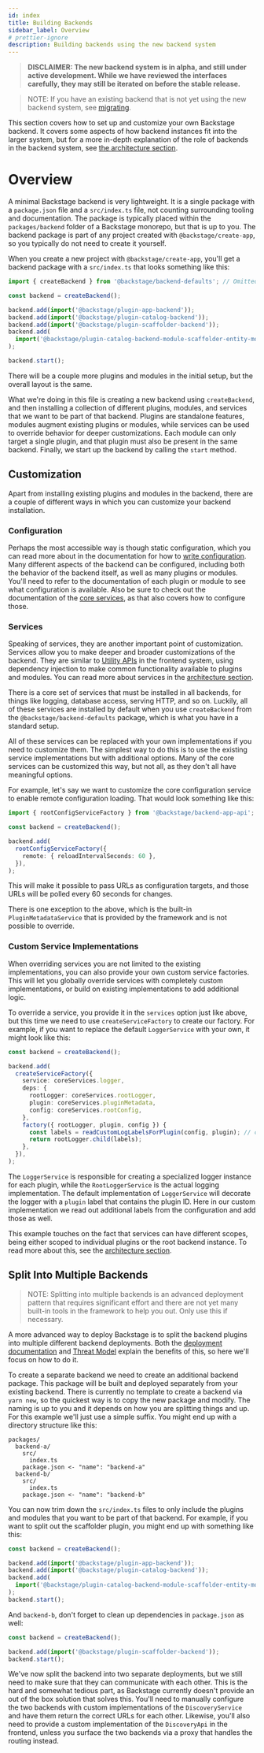 ```yaml
---
id: index
title: Building Backends
sidebar_label: Overview
# prettier-ignore
description: Building backends using the new backend system
---
```


> **DISCLAIMER: The new backend system is in alpha, and still under active development. While we have reviewed the interfaces carefully, they may still be iterated on before the stable release.**

> NOTE: If you have an existing backend that is not yet using the new backend
> system, see [migrating](./08-migrating.md).

This section covers how to set up and customize your own Backstage backend. It covers some aspects of how backend instances fit into the larger system, but for a more in-depth explanation of the role of backends in the backend system, see [the architecture section](../architecture/02-backends.md).

# Overview

A minimal Backstage backend is very lightweight. It is a single package with a `package.json` file and a `src/index.ts` file, not counting surrounding tooling and documentation. The package is typically placed within the `packages/backend` folder of a Backstage monorepo, but that is up to you. The backend package is part of any project created with `@backstage/create-app`, so you typically do not need to create it yourself.

When you create a new project with `@backstage/create-app`, you'll get a backend package with a `src/index.ts` that looks something like this:

```ts
import { createBackend } from '@backstage/backend-defaults'; // Omitted in the examples below

const backend = createBackend();

backend.add(import('@backstage/plugin-app-backend'));
backend.add(import('@backstage/plugin-catalog-backend'));
backend.add(import('@backstage/plugin-scaffolder-backend'));
backend.add(
  import('@backstage/plugin-catalog-backend-module-scaffolder-entity-model'),
);

backend.start();
```

There will be a couple more plugins and modules in the initial setup, but the overall layout is the same.

What we're doing in this file is creating a new backend using `createBackend`, and then installing a collection of different plugins, modules, and services that we want to be part of that backend. Plugins are standalone features, modules augment existing plugins or modules, while services can be used to override behavior for deeper customizations. Each module can only target a single plugin, and that plugin must also be present in the same backend. Finally, we start up the backend by calling the `start` method.

## Customization

Apart from installing existing plugins and modules in the backend, there are a couple of different ways in which you can customize your backend installation.

### Configuration

Perhaps the most accessible way is though static configuration, which you can read more about in the documentation for how to [write configuration](../../conf/writing.md). Many different aspects of the backend can be configured, including both the behavior of the backend itself, as well as many plugins or modules. You'll need to refer to the documentation of each plugin or module to see what configuration is available. Also be sure to check out the documentation of the [core services](../core-services/01-index.md), as that also covers how to configure those.

### Services

Speaking of services, they are another important point of customization. Services allow you to make deeper and broader customizations of the backend. They are similar to [Utility APIs](../../api/utility-apis.md) in the frontend system, using dependency injection to make common functionality available to plugins and modules. You can read more about services in the [architecture section](../architecture/03-services.md).

There is a core set of services that must be installed in all backends, for things like logging, database access, serving HTTP, and so on. Luckily, all of these services are installed by default when you use `createBackend` from the `@backstage/backend-defaults` package, which is what you have in a standard setup.

All of these services can be replaced with your own implementations if you need to customize them. The simplest way to do this is to use the existing service implementations but with additional options. Many of the core services can be customized this way, but not all, as they don't all have meaningful options.

For example, let's say we want to customize the core configuration service to enable remote configuration loading. That would look something like this:

```ts
import { rootConfigServiceFactory } from '@backstage/backend-app-api';

const backend = createBackend();

backend.add(
  rootConfigServiceFactory({
    remote: { reloadIntervalSeconds: 60 },
  }),
);
```

This will make it possible to pass URLs as configuration targets, and those URLs will be polled every 60 seconds for changes.

There is one exception to the above, which is the built-in `PluginMetadataService` that is provided by the framework and is not possible to override.

### Custom Service Implementations

When overriding services you are not limited to the existing implementations, you can also provide your own custom service factories. This will let you globally override services with completely custom implementations, or build on existing implementations to add additional logic.

To override a service, you provide it in the `services` option just like above, but this time we need to use `createServiceFactory` to create our factory. For example, if you want to replace the default `LoggerService` with your own, it might look like this:

```ts
const backend = createBackend();

backend.add(
  createServiceFactory({
    service: coreServices.logger,
    deps: {
      rootLogger: coreServices.rootLogger,
      plugin: coreServices.pluginMetadata,
      config: coreServices.rootConfig,
    },
    factory({ rootLogger, plugin, config }) {
      const labels = readCustomLogLabelsForPlugin(config, plugin); // custom logic
      return rootLogger.child(labels);
    },
  }),
);
```

The `LoggerService` is responsible for creating a specialized logger instance for each plugin, while the `RootLoggerService` is the actual logging implementation. The default implementation of `LoggerService` will decorate the logger with a `plugin` label that contains the plugin ID. Here in our custom implementation we read out additional labels from the configuration and add those as well.

This example touches on the fact that services can have different scopes, being either scoped to individual plugins or the root backend instance. To read more about this, see the [architecture section](../architecture/03-services.md).

## Split Into Multiple Backends

> NOTE: Splitting into multiple backends is an advanced deployment pattern that requires significant effort and there are not yet many built-in tools in the framework to help you out. Only use this if necessary.

A more advanced way to deploy Backstage is to split the backend plugins into multiple different backend deployments. Both the [deployment documentation](../../deployment/scaling.md) and [Threat Model](../../overview/threat-model.md#trust-model) explain the benefits of this, so here we'll focus on how to do it.

To create a separate backend we need to create an additional backend package. This package will be built and deployed separately from your existing backend. There is currently no template to create a backend via `yarn new`, so the quickest way is to copy the new package and modify. The naming is up to you and it depends on how you are splitting things and up. For this example we'll just use a simple suffix. You might end up with a directory structure like this:

```text
packages/
  backend-a/
    src/
      index.ts
    package.json <- "name": "backend-a"
  backend-b/
    src/
      index.ts
    package.json <- "name": "backend-b"
```

You can now trim down the `src/index.ts` files to only include the plugins and modules that you want to be part of that backend. For example, if you want to split out the scaffolder plugin, you might end up with something like this:

```ts
const backend = createBackend();

backend.add(import('@backstage/plugin-app-backend'));
backend.add(import('@backstage/plugin-catalog-backend'));
backend.add(
  import('@backstage/plugin-catalog-backend-module-scaffolder-entity-model'),
);
backend.start();
```

And `backend-b`, don't forget to clean up dependencies in `package.json` as well:

```ts
const backend = createBackend();

backend.add(import('@backstage/plugin-scaffolder-backend'));
backend.start();
```

We've now split the backend into two separate deployments, but we still need to make sure that they can communicate with each other. This is the hard and somewhat tedious part, as Backstage currently doesn't provide an out of the box solution that solves this. You'll need to manually configure the two backends with custom implementations of the `DiscoveryService` and have them return the correct URLs for each other. Likewise, you'll also need to provide a custom implementation of the `DiscoveryApi` in the frontend, unless you surface the two backends via a proxy that handles the routing instead.
